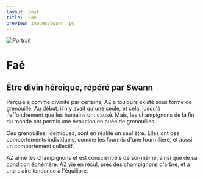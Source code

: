 ```yaml
---
layout: post
title:  Faé
preview: images/swann.jpg
---
```


![Portrait](/csf4/images/swann.jpg)

# Faé
## Être divin héroique, répéré par Swann
Perçu·e·s comme divinité par certains, AZ a toujours existé sous forme de grenouille. Au début, il n'y avait qu'une seule, et cela, jusqu'à l'effondrement que les humains ont causé.  Mais, les champignons de la fin du monde ont permis une évolution en nuée de grenouilles. 

Ces grenouilles, identiques, sont en réalité un seul être. Elles ont des comportements individuels, comme les fourmis d'une fourmilière, et aussi un comportement collectif. 

AZ aime les champignons et est conscient·e·s de soi-même, ainsi que de sa condition éphémère. AZ vie en recul, près des champignons d'arbre, et a une claire tendance à l'équilibre. 


<!--
### Sa fiche de répérage 

![Fiche](/images/az_f.jpg)

-->
